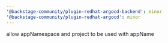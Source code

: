 ```yaml
---
'@backstage-community/plugin-redhat-argocd-backend': minor
'@backstage-community/plugin-redhat-argocd': minor
---
```


allow appNamespace and project to be used with appName
